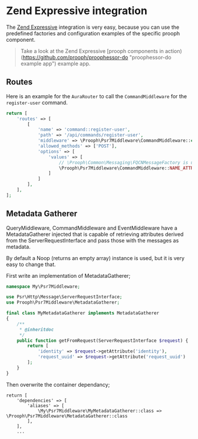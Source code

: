 # Zend Expressive integration
The [Zend Expressive](https://github.com/zendframework/zend-expressive) integration is very easy, because you can use 
the predefined factories and configuration examples of the specific prooph component.

> Take a look at the Zend Expressive [prooph components in action)(https://github.com/prooph/proophessor-do "proophessor-do example app") 
example app.

## Routes
Here is an example for the `AuraRouter` to call the `CommandMiddleware` for the `register-user` command.

```php
return [
    'routes' => [
        [
            'name' => 'command::register-user',
            'path' => '/api/commands/register-user',
            'middleware' => \Prooph\Psr7Middleware\CommandMiddleware::class,
            'allowed_methods' => ['POST'],
            'options' => [
                'values' => [
                    // \Prooph\Common\Messaging\FQCNMessageFactory is used here
                    \Prooph\Psr7Middleware\CommandMiddleware::NAME_ATTRIBUTE => \Prooph\ProophessorDo\Model\User\Command\RegisterUser::class,
                ]
            ]
        ],
    ],
];
```

## Metadata Gatherer

QueryMiddleware, CommandMiddleware and EventMiddleware have a MetadataGatherer injected that is capable of retrieving attributes derived from the ServerRequestInterface and pass those with the messages as metadata.

By default a Noop (returns an empty array) instance is used, but it is very easy to change that.

First write an implementation of MetadataGatherer;

```php
namespace My\Psr7Middleware;

use Psr\Http\Message\ServerRequestInterface;
use Prooph\Psr7Middleware\MetadataGatherer;

final class MyMetadataGatherer implements MetadataGatherer
{
    /**
     * @inheritdoc
     */
    public function getFromRequest(ServerRequestInterface $request) {
    	return [
    		'identity' => $request->getAttribute('identity'),
    		'request_uuid' => $request->getAttribute('request_uuid')
    	];
    }
}

```

Then overwrite the container dependancy;

```
return [
    'dependencies' => [
    	'aliases' => [
    		\My\Psr7Middleware\MyMetadataGatherer::class => \Prooph\Psr7Middleware\MetadataGatherer::class
    	],
    ],
    ...
```

